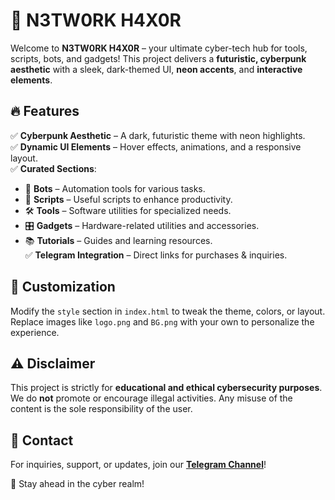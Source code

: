 # 🚀 N3TW0RK H4X0R  

Welcome to **N3TW0RK H4X0R** – your ultimate cyber-tech hub for tools, scripts, bots, and gadgets! This project delivers a **futuristic, cyberpunk aesthetic** with a sleek, dark-themed UI, **neon accents**, and **interactive elements**.  

## 🔥 Features  
✅ **Cyberpunk Aesthetic** – A dark, futuristic theme with neon highlights.  
✅ **Dynamic UI Elements** – Hover effects, animations, and a responsive layout.  
✅ **Curated Sections**:  
   - 🤖 **Bots** – Automation tools for various tasks.  
   - 📜 **Scripts** – Useful scripts to enhance productivity.  
   - 🛠 **Tools** – Software utilities for specialized needs.  
   - 🎛 **Gadgets** – Hardware-related utilities and accessories.  
   - 📚 **Tutorials** – Guides and learning resources.  
✅ **Telegram Integration** – Direct links for purchases & inquiries.  

## 🎨 Customization  
Modify the `style` section in `index.html` to tweak the theme, colors, or layout. Replace images like `logo.png` and `BG.png` with your own to personalize the experience.  

## ⚠️ Disclaimer  
This project is strictly for **educational and ethical cybersecurity purposes**. We do **not** promote or encourage illegal activities. Any misuse of the content is the sole responsibility of the user.  

## 📩 Contact  
For inquiries, support, or updates, join our **[Telegram Channel](https://t.me/n3tw0rkh4x0r)**!  

🚀 Stay ahead in the cyber realm!
